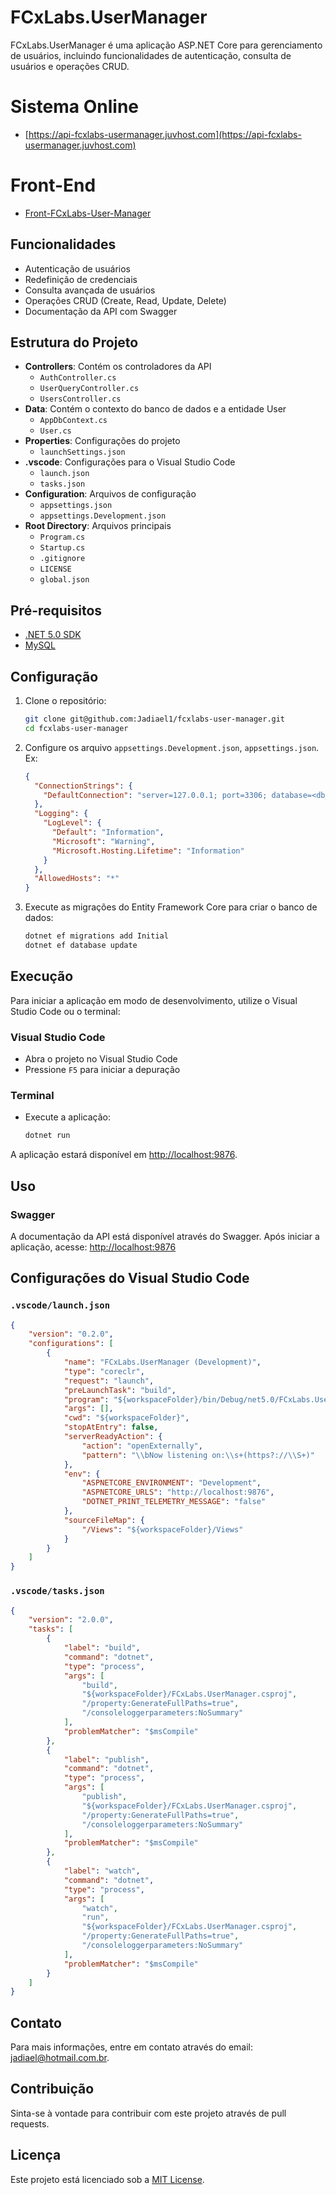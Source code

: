 # FCxLabs.UserManager

FCxLabs.UserManager é uma aplicação ASP.NET Core para gerenciamento de usuários, incluindo funcionalidades de autenticação, consulta de usuários e operações CRUD.

# Sistema Online
- [https://api-fcxlabs-usermanager.juvhost.com](https://api-fcxlabs-usermanager.juvhost.com)

# Front-End
- [Front-FCxLabs-User-Manager](https://github.com/Jadiael1/front-fcxlabs-user-manager)


## Funcionalidades

- Autenticação de usuários
- Redefinição de credenciais
- Consulta avançada de usuários
- Operações CRUD (Create, Read, Update, Delete)
- Documentação da API com Swagger

## Estrutura do Projeto

- **Controllers**: Contém os controladores da API
  - `AuthController.cs`
  - `UserQueryController.cs`
  - `UsersController.cs`
- **Data**: Contém o contexto do banco de dados e a entidade User
  - `AppDbContext.cs`
  - `User.cs`
- **Properties**: Configurações do projeto
  - `launchSettings.json`
- **.vscode**: Configurações para o Visual Studio Code
  - `launch.json`
  - `tasks.json`
- **Configuration**: Arquivos de configuração
  - `appsettings.json`
  - `appsettings.Development.json`
- **Root Directory**: Arquivos principais
  - `Program.cs`
  - `Startup.cs`
  - `.gitignore`
  - `LICENSE`
  - `global.json`

## Pré-requisitos

- [.NET 5.0 SDK](https://dotnet.microsoft.com/download/dotnet/5.0)
- [MySQL](https://www.mysql.com/)

## Configuração

1. Clone o repositório:
   ```sh
   git clone git@github.com:Jadiael1/fcxlabs-user-manager.git
   cd fcxlabs-user-manager
   ```

2. Configure os arquivo `appsettings.Development.json`, `appsettings.json`. Ex:
   ```json
   {
     "ConnectionStrings": {
       "DefaultConnection": "server=127.0.0.1; port=3306; database=<db_name>; uid=<db_user>; password=<db_password>"
     },
     "Logging": {
       "LogLevel": {
         "Default": "Information",
         "Microsoft": "Warning",
         "Microsoft.Hosting.Lifetime": "Information"
       }
     },
     "AllowedHosts": "*"
   }
   ```

3. Execute as migrações do Entity Framework Core para criar o banco de dados:
   ```sh
   dotnet ef migrations add Initial
   dotnet ef database update
   ```

## Execução

Para iniciar a aplicação em modo de desenvolvimento, utilize o Visual Studio Code ou o terminal:

### Visual Studio Code

- Abra o projeto no Visual Studio Code
- Pressione `F5` para iniciar a depuração

### Terminal

- Execute a aplicação:
  ```sh
  dotnet run
  ```

A aplicação estará disponível em [http://localhost:9876](http://localhost:9876).

## Uso

### Swagger

A documentação da API está disponível através do Swagger. Após iniciar a aplicação, acesse:
[http://localhost:9876](http://localhost:9876)

## Configurações do Visual Studio Code

### `.vscode/launch.json`

```json
{
    "version": "0.2.0",
    "configurations": [
        {
            "name": "FCxLabs.UserManager (Development)",
            "type": "coreclr",
            "request": "launch",
            "preLaunchTask": "build",
            "program": "${workspaceFolder}/bin/Debug/net5.0/FCxLabs.UserManager.dll",
            "args": [],
            "cwd": "${workspaceFolder}",
            "stopAtEntry": false,
            "serverReadyAction": {
                "action": "openExternally",
                "pattern": "\\bNow listening on:\\s+(https?://\\S+)"
            },
            "env": {
                "ASPNETCORE_ENVIRONMENT": "Development",
                "ASPNETCORE_URLS": "http://localhost:9876",
                "DOTNET_PRINT_TELEMETRY_MESSAGE": "false"
            },
            "sourceFileMap": {
                "/Views": "${workspaceFolder}/Views"
            }
        }
    ]
}
```

### `.vscode/tasks.json`

```json
{
    "version": "2.0.0",
    "tasks": [
        {
            "label": "build",
            "command": "dotnet",
            "type": "process",
            "args": [
                "build",
                "${workspaceFolder}/FCxLabs.UserManager.csproj",
                "/property:GenerateFullPaths=true",
                "/consoleloggerparameters:NoSummary"
            ],
            "problemMatcher": "$msCompile"
        },
        {
            "label": "publish",
            "command": "dotnet",
            "type": "process",
            "args": [
                "publish",
                "${workspaceFolder}/FCxLabs.UserManager.csproj",
                "/property:GenerateFullPaths=true",
                "/consoleloggerparameters:NoSummary"
            ],
            "problemMatcher": "$msCompile"
        },
        {
            "label": "watch",
            "command": "dotnet",
            "type": "process",
            "args": [
                "watch",
                "run",
                "${workspaceFolder}/FCxLabs.UserManager.csproj",
                "/property:GenerateFullPaths=true",
                "/consoleloggerparameters:NoSummary"
            ],
            "problemMatcher": "$msCompile"
        }
    ]
}
```

## Contato

Para mais informações, entre em contato através do email: jadiael@hotmail.com.br.

## Contribuição

Sinta-se à vontade para contribuir com este projeto através de pull requests.

## Licença

Este projeto está licenciado sob a [MIT License](LICENSE).
